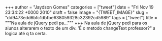 
+++
author = "Jaydson Gomes"
categories = ["tweet"]
date = "Fri Nov 19 23:34:22 +0000 2010"
draft = false
image = "{TWEET_IMAGE}"
slug = "dd9473edd6bfc1dbfbe638059328c32392cd5989"
tags = ["tweet"]
title = """Na aula de jQuery pedi pa..."""
+++
Na aula de jQuery pedi para os alunos alterarem o texto de um div. 'É o metodo changeText professor?" a logica até q ta certa.
